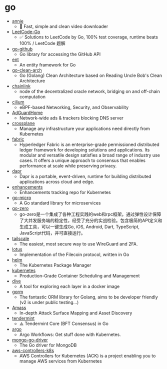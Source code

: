 # go
- [annie](https://github.com/iawia002/annie)
  - 👾 Fast, simple and clean video downloader
- [LeetCode-Go](https://github.com/halfrost/LeetCode-Go)
  - ✅ Solutions to LeetCode by Go, 100% test coverage, runtime beats 100% / LeetCode 题解
- [go-github](https://github.com/google/go-github)
  - Go library for accessing the GitHub API
- [ent](https://github.com/facebook/ent)
  - An entity framework for Go
- [go-clean-arch](https://github.com/bxcodec/go-clean-arch)
  - Go (Golang) Clean Architecture based on Reading Uncle Bob's Clean Architecture
- [chainlink](https://github.com/smartcontractkit/chainlink)
  - node of the decentralized oracle network, bridging on and off-chain computation
- [cilium](https://github.com/cilium/cilium)
  - eBPF-based Networking, Security, and Observability
- [AdGuardHome](https://github.com/AdguardTeam/AdGuardHome)
  - Network-wide ads & trackers blocking DNS server
- [crossplane](https://github.com/crossplane/crossplane)
  - Manage any infrastructure your applications need directly from Kubernetes
- [fabric](https://github.com/hyperledger/fabric)
  - Hyperledger Fabric is an enterprise-grade permissioned distributed ledger framework for developing solutions and applications. Its modular and versatile design satisfies a broad range of industry use cases. It offers a unique approach to consensus that enables performance at scale while preserving privacy.
- [dapr](https://github.com/dapr/dapr)
  - Dapr is a portable, event-driven, runtime for building distributed applications across cloud and edge.
- [enhancements](https://github.com/kubernetes/enhancements)
  - Enhancements tracking repo for Kubernetes
- [go-micro](https://github.com/micro/go-micro)
  - A Go standard library for microservices
- [go-zero](https://github.com/tal-tech/go-zero)
  - go-zero是一个集成了各种工程实践的web和rpc框架。通过弹性设计保障了大并发服务端的稳定性，经受了充分的实战检验。包含极简的API定义和生成工具，可以一键生成Go, iOS, Android, Dart, TypeScript, JavaScript代码，并可直接运行。
- [tailscale](https://github.com/tailscale/tailscale)
  - The easiest, most secure way to use WireGuard and 2FA.
- [lotus](https://github.com/filecoin-project/lotus)
  - Implementation of the Filecoin protocol, written in Go
- [helm](https://github.com/helm/helm)
  - The Kubernetes Package Manager
- [kubernetes](https://github.com/kubernetes/kubernetes)
  - Production-Grade Container Scheduling and Management
- [dive](https://github.com/wagoodman/dive)
  - A tool for exploring each layer in a docker image
- [gorm](https://github.com/go-gorm/gorm)
  - The fantastic ORM library for Golang, aims to be developer friendly (v2 is under public testing...)
- [Amass](https://github.com/OWASP/Amass)
  - In-depth Attack Surface Mapping and Asset Discovery
- [tendermint](https://github.com/tendermint/tendermint)
  - ⟁ Tendermint Core (BFT Consensus) in Go
- [argo](https://github.com/argoproj/argo)
  - Argo Workflows: Get stuff done with Kubernetes.
- [mongo-go-driver](https://github.com/mongodb/mongo-go-driver)
  - The Go driver for MongoDB
- [aws-controllers-k8s](https://github.com/aws/aws-controllers-k8s)
  - AWS Controllers for Kubernetes (ACK) is a project enabling you to manage AWS services from Kubernetes
